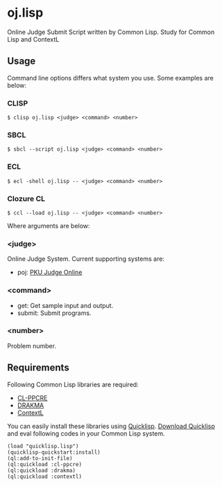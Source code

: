 oj.lisp
====

Online Judge Submit Script written by Common Lisp.
Study for Common Lisp and ContextL

Usage
----

Command line options differs what system you use.
Some examples are below:

### CLISP

    $ clisp oj.lisp <judge> <command> <number>

### SBCL

    $ sbcl --script oj.lisp <judge> <command> <number>

### ECL

    $ ecl -shell oj.lisp -- <judge> <command> <number>

### Clozure CL

    $ ccl --load oj.lisp -- <judge> <command> <number>

Where arguments are below:

### &lt;judge&gt;

Online Judge System. Current supporting systems are:

- poj: [PKU Judge Online](http://poj.org/)

### &lt;command&gt;

- get: Get sample input and output.
- submit: Submit programs.

### &lt;number&gt;

Problem number.

Requirements
----

Following Common Lisp libraries are required:

- [CL-PPCRE](http://weitz.de/cl-ppcre/)
- [DRAKMA](http://weitz.de/drakma/)
- [ContextL](http://common-lisp.net/project/closer/contextl.html)

You can easily install these libraries using [Quicklisp](http://www.quicklisp.org/).
[Download Quicklisp](http://beta.quicklisp.org/quicklisp.lisp) and eval following codes in your Common Lisp system.

    (load "quicklisp.lisp")
    (quicklisp-quickstart:install)
    (ql:add-to-init-file)
    (ql:quickload :cl-ppcre)
    (ql:quickload :drakma)
    (ql:quickload :contextl)
